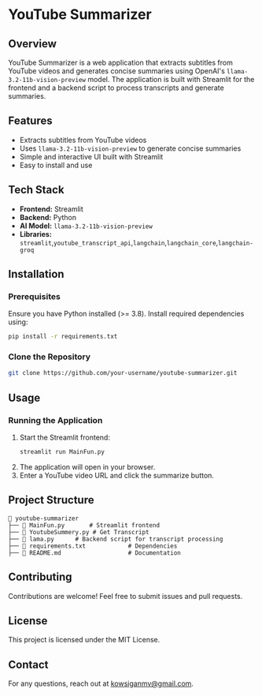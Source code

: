 # YouTube Summarizer

## Overview
YouTube Summarizer is a web application that extracts subtitles from YouTube videos and generates concise summaries using OpenAI's `llama-3.2-11b-vision-preview` model. The application is built with Streamlit for the frontend and a backend script to process transcripts and generate summaries.

## Features
- Extracts subtitles from YouTube videos
- Uses `llama-3.2-11b-vision-preview` to generate concise summaries
- Simple and interactive UI built with Streamlit
- Easy to install and use

## Tech Stack
- **Frontend:** Streamlit
- **Backend:** Python
- **AI Model:** `llama-3.2-11b-vision-preview`
- **Libraries:** `streamlit`,`youtube_transcript_api`,`langchain`,`langchain_core`,`langchain-groq`

## Installation
### Prerequisites
Ensure you have Python installed (>= 3.8). Install required dependencies using:

```bash
pip install -r requirements.txt
```

### Clone the Repository
```bash
git clone https://github.com/your-username/youtube-summarizer.git
```

## Usage
### Running the Application
1. Start the Streamlit frontend:
   ```bash
   streamlit run MainFun.py
   ```
2. The application will open in your browser.
3. Enter a YouTube video URL and click the summarize button.

## Project Structure
```
📂 youtube-summarizer
├── 📄 MainFun.py       # Streamlit frontend
├── 📄 YoutubeSummery.py # Get Transcript
├── 📄 lama.py      # Backend script for transcript processing
├── 📄 requirements.txt            # Dependencies
├── 📄 README.md                   # Documentation
```

## Contributing
Contributions are welcome! Feel free to submit issues and pull requests.

## License
This project is licensed under the MIT License.

## Contact
For any questions, reach out at [kowsiganmv@gmail.com](kowsiganmv@gmail.com).

